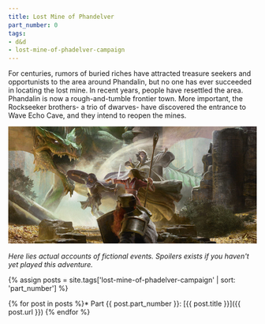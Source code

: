 ```yaml
---
title: Lost Mine of Phandelver
part_number: 0
tags:
- d&d
- lost-mine-of-phadelver-campaign
---
```


>
For centuries, rumors of buried riches have attracted treasure seekers and opportunists to the area around Phandalin, but no one has ever succeeded in locating the lost mine. In recent years, people have resettled the area. Phandalin is now a rough-and-tumble frontier town. More important, the Rockseeker brothers- a trio of dwarves- have discovered the entrance to Wave Echo Cave, and they intend to reopen the mines.
>


![Lost Mines][img_lost_mines]


_Here lies actual accounts of fictional events. Spoilers exists if you haven't yet played this adventure._

{% assign posts = site.tags['lost-mine-of-phadelver-campaign' | sort: 'part_number'] %}

{% for post in posts %}* Part {{ post.part_number }}: [{{ post.title }}]({{ post.url }})
{% endfor %}



[img_lost_mines]: \content\posts\2014-08-17-lost-mine-of-phandelver\lost-mines.jpg
